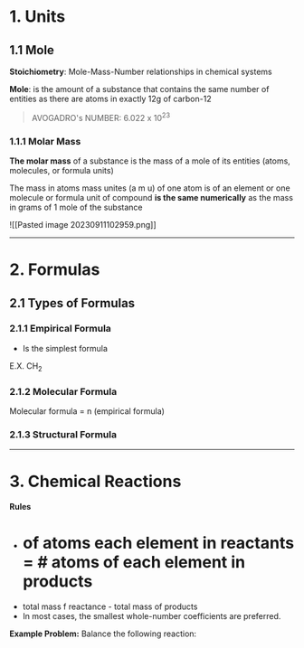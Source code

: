 
# 1. Units

## 1.1 Mole

**Stoichiometry**: Mole-Mass-Number relationships in chemical systems

**Mole**: is the amount of a substance that contains the same number of entities as there are atoms in exactly 12g of carbon-12

> AVOGADRO's NUMBER: 6.022 x 10<sup>23</sup>

### 1.1.1 Molar Mass

**The molar mass** of a substance is the mass of a mole of its entities (atoms, molecules, or formula units)

The mass in atoms mass unites (a m u) of one atom is of an element or one molecule or formula unit of compound **is the same numerically** as the mass in grams of 1 mole of the substance


![[Pasted image 20230911102959.png]]
___
# 2. Formulas

## 2.1 Types of Formulas

### 2.1.1 Empirical Formula
- Is the simplest formula

E.X. CH<sub>2</sub>

### 2.1.2 Molecular Formula 

Molecular formula = n (empirical formula)

### 2.1.3 Structural Formula
___
# 3. Chemical Reactions

**Rules**
-  # of atoms each element in reactants = # atoms of each element in products
- total mass f reactance - total mass of products
- In most cases, the smallest whole-number coefficients are preferred. 

**Example Problem:** Balance the following reaction:
